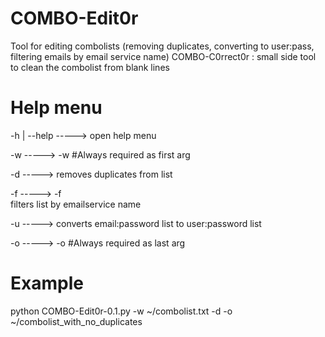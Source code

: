 # COMBO-Edit0r
Tool for editing combolists (removing duplicates, converting to user:pass, filtering emails by email service name) 
COMBO-C0rrect0r :
small side tool to clean the combolist from blank lines
# Help menu
-h | --help -----> open help menu

-w  ----->  -w <path to list>                     #Always required as first arg

-d -----> removes duplicates from list


-f -----> -f <emailservice name>  
filters list by emailservice name
             

-u -----> converts email:password list to user:password list

-o -----> -o <path to save into or set txt file name that will be saved in the current dir>
          #Always required as last arg 

# Example
python COMBO-Edit0r-0.1.py -w ~/combolist.txt -d -o ~/combolist_with_no_duplicates

